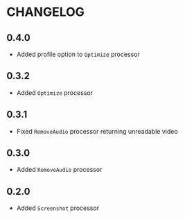 # CHANGELOG

## 0.4.0

* Added profile option to `Optimize` processor

## 0.3.2

* Added `Optimize` processor

## 0.3.1

* Fixed `RemoveAudio` processor returning unreadable video

## 0.3.0

* Added `RemoveAudio` processor

## 0.2.0

* Added `Screenshot` processor
